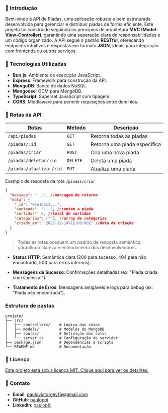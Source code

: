 ### 🧠 Introdução

Bem-vindo à API de Piadas, uma aplicação robusta e bem estruturada desenvolvida para gerenciar e distribuir piadas de forma eficiente. Este projeto foi construído seguindo os princípios de arquitetura **MVC (Model-View-Controller)**, garantindo uma separação clara de responsabilidades e um código organizado. A API segue o padrão **RESTful**, oferecendo endpoints intuitivos e respostas em formato **JSON**, ideais para integração com frontends ou outros serviços.

### 🚀 Tecnologias Utilizadas

- **Bun.js**: Ambiente de execução JavaScript.
- **Express**: Framework para construção da API.
- **MongoDB**: Banco de dados NoSQL.
- **Mongoose**: ODM para MongoDB.
- **TypeScript**: Superset JavaScript com tipagem.
- **CORS**: Middleware para permitir requisições entre domínios.

### 📡 Rotas da API

| Rotas                   | Método   | Descrição                    |
| ----------------------- | -------- | ---------------------------- |
| `/api/piadas`           | `GET`    | Retorna todas as piadas      |
| `/piadas/:id`           | `GET`    | Retorna uma piada específica |
| `/piadas/criar`         | `POST`   | Cria uma nova piada          |
| `/piadas/deletar/:id`   | `DELETE` | Deleta uma piada             |
| `/piadas/atualizar/:id` | `PUT`    | Atualiza uma piada           |

Exemplo de resposta da rota `/piadas/criar`

```json
{
  "message": "...", //mensagem de retorno
  "data": {
    "_id": "65a1b2c3...",
    "conteudo": "...", //contem a piada
    "curtidas": 0, //total de curtidas
    "categorias": [""], //array de categorias
    "criado_em": "2023-12-14T12:00:00Z" //data de criação
  }
}
```

> Todas as rotas possuem um padrão de resposta semântica, garantindo clareza e entendimento dos desenvolvedores.

- **Status HTTP**: Semântica clara (200 para sucesso, 404 para não encontrado, 500 para erros internos).

- **Mensagens de Sucesso**: Confirmações detalhadas (ex: "Piada criada com sucesso!").

- **Tratamento de Erros**: Mensagens amigáveis e logs para debug (ex: "Piada não encontrada").

### Estrutura de pastas

```textplain
projeto/
├── src/
│   ├── controllers/    # Lógica das rotas
│   ├── models/         # Modelos do MongoDB
│   ├── routes/         # Definição das rotas
│   └── server.ts       # Configuração do servidor
├── package.json        # Dependências e scripts
└── README.md           # Documentação
```

### 📄 Licença

[Este projeto está sob a licença MIT. Clique aqui para ver os detalhes.](./LICENSE)

### 📩 Contato

- **Email**: [paulovictordev16@gmail.com](mailto:paulovictordev16@gmail.com)
- **GitHub**: [paulopbi](https://github.com/paulopbi)
- **LinkedIn**: [paulopbi](https://www.linkedin.com/in/paulopbi/)

